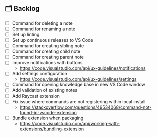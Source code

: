 ## 🗂 Backlog

- [ ] Command for deleting a note
- [ ] Command for renaming a note
- [ ] Set up linting
- [ ] Set up continuous releases to VS Code
- [ ] Command for creating sibling note
- [ ] Command for creating child note
- [ ] Command for creating parent note
- [ ] Improve notifications with buttons
  - https://code.visualstudio.com/api/ux-guidelines/notifications
- [ ] Add settings configuration
  - https://code.visualstudio.com/api/ux-guidelines/settings
- [ ] Command for opening knowledge base in new VS Code window
- [ ] Add validation of existing notes
- [ ] Add Raycast extension
- [ ] Fix issue where commands are not registering within local install
  - https://stackoverflow.com/questions/49534068/command-not-found-in-vscode-extension
- [ ] Bundle extension when packaging
  - https://code.visualstudio.com/api/working-with-extensions/bundling-extension
